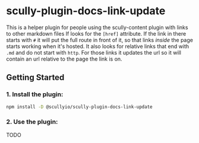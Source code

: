 # scully-plugin-docs-link-update

This is a helper plugin for people using the scully-content plugin with links to other markdown files
If looks for the `[href]` attribute. If the link in there starts with `#` it will put the full route in front of it, so that links _inside_ the page starts working when it's hosted.
It also looks for relative links that end with `.md` and do not start with `http`. For those links it updates the url so it will contain an url relative to the page the link is on.

## Getting Started

### 1. Install the plugin:

```bash
npm install -D @scullyio/scully-plugin-docs-link-update
```

### 2. Use the plugin:

TODO